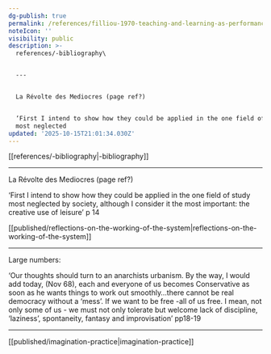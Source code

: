 ```yaml
---
dg-publish: true
permalink: /references/filliou-1970-teaching-and-learning-as-performance-arts/
noteIcon: ''
visibility: public
description: >-
  references/-bibliography\


  ---


  La Révolte des Mediocres (page ref?)


  ‘First I intend to show how they could be applied in the one field of study
  most neglected
updated: '2025-10-15T21:01:34.030Z'
---
```


[[references/-bibliography\|-bibliography]]

---

La Révolte des Mediocres (page ref?)

‘First I intend to show how they could be applied in the one field of study most neglected by society, although I consider it the most important: the creative use of leisure’ p 14

[[published/reflections-on-the-working-of-the-system\|reflections-on-the-working-of-the-system]] 

---

Large numbers:

‘Our thoughts should turn to an anarchists urbanism. By the way, I would add today, (Nov 68), each and everyone of us becomes Conservative as soon as he wants things to work out smoothly…there cannot be real democracy without a ‘mess’. If we want to be free -all of us free. I mean, not only some of us - we must not only tolerate but welcome lack of discipline, ‘laziness’, spontaneity, fantasy and improvisation’ pp18-19

---

[[published/imagination-practice\|imagination-practice]] 
